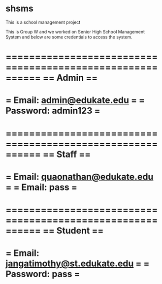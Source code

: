 # shsms
This is a school management project

This is Group W and we worked on Senior High School Management System and below are some credentials to access the system.

==========================================================
==			    Admin			==
==========================================================
= Email: admin@edukate.edu 				 =
= Password: admin123 				 	 =
==========================================================


==========================================================
==			    Staff			==
==========================================================
= Email: quaonathan@edukate.edu 			 =
= Email: pass 				     	 	 =
==========================================================


==========================================================
==			  Student			==
==========================================================
= Email: jangatimothy@st.edukate.edu			 =
= Password: pass 				 	 =
==========================================================

